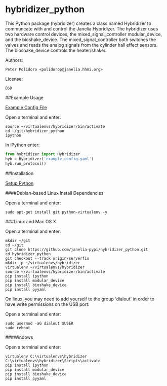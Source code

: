 hybridizer_python
=================

This Python package (hybridizer) creates a class named Hybridizer to
communcate with and control the Janelia Hybridizer. The hybridizer
uses two hardware control devices, the mixed\_signal\_controller
modular\_device, and the bioshake_device. The
mixed\_signal\_controller both switches the valves and reads the
analog signals from the cylinder hall effect sensors. The
bioshake\_device controls the heater/shaker.

Authors:

    Peter Polidoro <polidorop@janelia.hhmi.org>

License:

    BSD

##Example Usage

[Example Config File](./example_config.yaml)

Open a terminal and enter:

```shell
source ~/virtualenvs/hybridizer/bin/activate
cd ~/git/hybridizer_python
ipython
```

In iPython enter:

```python
from hybridizer import Hybridizer
hyb = Hybridizer('example_config.yaml')
hyb.run_protocol()
```

##Installation

[Setup Python](https://github.com/janelia-pypi/python_setup)

####Debian-based Linux Install Dependencies

Open a terminal and enter:

```shell
sudo apt-get install git python-virtualenv -y
```

###Linux and Mac OS X

Open a terminal and enter:

```shell
mkdir ~/git
cd ~/git
git clone https://github.com/janelia-pypi/hybridizer_python.git
cd hybridizer_python
git checkout --track origin/serverfix
mkdir -p ~/virtualenvs/hybridizer
virtualenv ~/virtualenvs/hybridizer
source ~/virtualenvs/hybridizer/bin/activate
pip install ipython
pip install modular_device
pip install bioshake_device
pip install pyyaml
```

On linux, you may need to add yourself to the group 'dialout' in order
to have write permissions on the USB port:

Open a terminal and enter:

```shell
sudo usermod -aG dialout $USER
sudo reboot
```

###Windows

Open a terminal and enter:

```shell
virtualenv C:\virtualenvs\hybridizer
C:\virtualenvs\hybridizer\Scripts\activate
pip install ipython
pip install modular_device
pip install bioshake_device
pip install pyyaml
```
